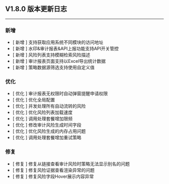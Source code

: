 ## V1.8.0 版本更新日志

---

### 新增

- [ 新增 ] 支持获取应用系统不同模块的访问地址
- [ 新增 ] 水印&审计报表&API上报功能支持API开关管控
- [ 新增 ] 风险列表支持模糊检索风险描述
- [ 新增 ] 审计报表页面支持以Excel导出统计数据
- [ 新增 ] 策略数据源筛选支持使用自定义值

### 优化

- [ 优化 ] 审计报表无权限时自动弹窗提醒申请权限
- [ 优化 ] 优化全局配置
- [ 优化 ] 并发处理所有自动流转的风险
- [ 优化 ] 优化风险列表加载速度
- [ 优化 ] 调用处理套餐增加限频
- [ 优化 ] 修改审计风险生成时间字段
- [ 优化 ] 优化风险生成的内存占用问题
- [ 优化 ] 调用处理套餐增加重试策略

### 修复

- [ 修复 ] 修复从链接查看审计风险时策略无法显示别名的问题
- [ 修复 ] 修复风险证据查看渲染异常的问题
- [ 修复 ] 修复风险字段Hover展示内容异常
